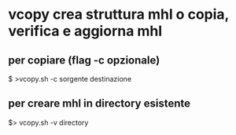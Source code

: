 # vcopy crea struttura mhl o copia, verifica e aggiorna mhl
## per copiare (flag -c opzionale)

$ >vcopy.sh -c sorgente destinazione

## per creare mhl in directory esistente

$> vcopy.sh -v directory
